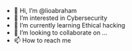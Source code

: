 - 👋 Hi, I’m @lioabraham
- 👀 I’m interested in Cybersecurity
- 🌱 I’m currently learning Ethical hacking
- 💞️ I’m looking to collaborate on ...
- 📫 How to reach me 

<!---
lioabraham/lioabraham is a ✨ special ✨ repository because its `README.md` (this file) appears on your GitHub profile.
You can click the Preview link to take a look at your changes.
--->
